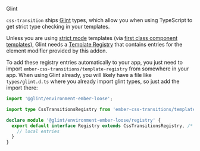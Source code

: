 Glint

`css-transition` ships [Glint](https://github.com/typed-ember/glint) types,
which allow you when using TypeScript to get strict type checking in your templates.

Unless you are using [strict mode](http://emberjs.github.io/rfcs/0496-handlebars-strict-mode.html) templates
(via [first class component templates](http://emberjs.github.io/rfcs/0779-first-class-component-templates.html)),
Glint needs a [Template Registry](https://typed-ember.gitbook.io/glint/using-glint/ember/template-registry)
that contains entries for the element modifier provided by this addon.

To add these registry entries automatically to your app, you just need to import `ember-css-transitions/template-registry`
from somewhere in your app. When using Glint already, you will likely have a file like
`types/glint.d.ts` where you already import glint types, so just add the import there:

```ts
import '@glint/environment-ember-loose';

import type CssTransitionsRegistry from 'ember-css-transitions/template-registry';

declare module '@glint/environment-ember-loose/registry' {
  export default interface Registry extends CssTransitionsRegistry, /* other addon registries */ {
    // local entries
  }
}
```
